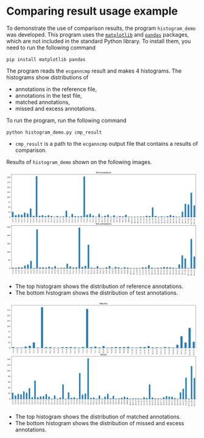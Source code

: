 # Comparing result usage example

To demonstrate the use of comparison results, the program `histogram_demo` was developed.
This program uses the [`matplotlib`](https://matplotlib.org/) and [`pandas`](https://pandas.pydata.org/) packages, which are not included in the standard Python library. 
To install them, you need to run the following command

    pip install matplotlib pandas

The program reads the `ecganncmp` result and makes 4 histograms. The histograms show distributions of
- annotations in the reference file,
- annotations in the test file,
- matched annotations,
- missed and excess annotations.

To run the program, run the following command

    python histogram_demo.py cmp_result

- `cmp_result` is a path to the `ecganncmp` output file that contains a results of comparison.

Results of `histogram_demo` shown on the following images.  

![All annotations](./images/all_annotations.png)

- The top histogram shows the distribution of reference annotations.
- The bottom histogram shows the distribution of test annotations.

![Annotations comparing](./images/annotations_comparing.png)

- The top histogram shows the distribution of matched annotations.
- The bottom histogram shows the distribution of missed and excess annotations.
